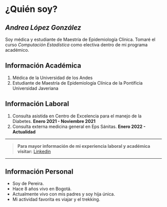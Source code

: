 # ¿Quién soy?

## *Andrea López González*

Soy médica y estudiante de Maestría de Epidemiología Clínica. Tomaré el curso *Computación Estadística* como electiva dentro de mi programa académico. 

## Información Académica
1. Médica de la Universidad de los Andes 
2. Estudiante de Maestría de Epidemiología Clínica de la Pontificia Universidad Javeriana

## Información Laboral
1. Consulta asistida en Centro de Excelencia para el manejo de la Diabetes. **Enero 2021 - Noviembre 2021** 
2. Consulta externa medicina general en Eps Sánitas. **Enero 2022 - Actualidad**
-------------------------------------------------------------
>**Para mayor información de mi experiencia laboral y académica visitar:**
>[Linkedin](https://www.linkedin.com/in/andrea-l%C3%B3pez-gonz%C3%A1lez-67936a222)
---------------------------------------------------------------
## Información Personal

- Soy de Pereira.
- Hace 8 años vivo en Bogotá. 
- Actualmente vivo con mis padres y soy hija única.
- Mi actividad favorita es viajar y el trekking. 
